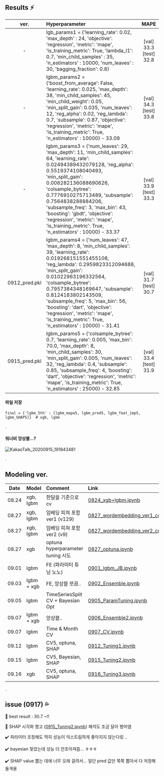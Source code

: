 ## Results :zap: 
|ver.|Hyperparameter|MAPE|
|:---:|:---|:---:|
|-|lgb_params1 = {'learning_rate': 0.02, 'max_depth' : 24, 'objective': 'regression', 'metric': 'mape', 'is_training_metric': True, 'lambda_l1': 0.7, 'min_child_samples' : 35, 'n_estimators' : 10000, 'num_leaves' : 30, 'bagging_fraction': 0.8}|[val] 33.3 [test] 32.8|
|-|lgbm_params2 = {'boost_from_average': False, 'learning_rate': 0.025, 'max_depth': 38, 'min_child_samples': 45, 'min_child_weight': 0.05, 'min_split_gain': 0.035, 'num_leaves': 12, 'reg_alpha': 0.02, 'reg_lambda': 0.7, 'subsample': 0.87, 'objective': 'regression',  'metric': 'mape', 'is_training_metric': True, 'n_estimators' : 10000} - 33.09|[val] 34.3 [test] 33.8|
|-|lgbm_params3 = {'num_leaves': 29, 'max_depth': 11, 'min_child_samples': 64, 'learning_rate': 0.02494389432079128, 'reg_alpha': 0.5519374108040493, 'min_split_gain': 0.006282136088690626, 'colsample_bytree': 0.7776910275713489, 'subsample': 0.7564838288884206, 'subsample_freq': 3, 'max_bin': 43, 'boosting': 'gbdt', 'objective': 'regression',  'metric': 'mape', 'is_training_metric': True, 'n_estimators' : 10000} - 33.37|[val] 33.9 [test] 33.3|
|0912_pred.pkl|lgbm_params4 = {'num_leaves': 47, 'max_depth': 8, 'min_child_samples': 39, 'learning_rate': 0.019268151551455108, 'reg_lambda': 0.2959823312094688, 'min_split_gain': 0.01022963196332564, 'colsample_bytree': 0.7957384348169647, 'subsample': 0.8124183802143509, 'subsample_freq': 5, 'max_bin': 56, 'boosting': 'dart', 'objective': 'regression',  'metric': 'mape', 'is_training_metric': True, 'n_estimators' : 10000} - 31.41|[val] 31.7 [test] 30.7|
|0915_pred.pkl|lgbm_params5 = {'colsample_bytree': 0.7, 'learning_rate': 0.005, 'max_bin': 70.0, 'max_depth': 8, 'min_child_samples': 30, 'min_split_gain': 0.005, 'num_leaves': 32, 'reg_lambda': 0.4, 'subsample': 0.85, 'subsample_freq': 4, 'boosting': 'dart', 'objective': 'regression',  'metric': 'mape', 'is_training_metric': True, 'n_estimators' : 25000} - 32.85|[val] 33.4 [test] 31.9|


#### 파일 저장  
```
final = {'lgbm_5th' : [lgbm_mape5, lgbm_pred5, lgbm_feat_imp5, lgbm_SHAP5]}  # xgb, lgbm 
```
.

#### 워너비 앙상블...? 
![KakaoTalk_20200915_191843481](https://user-images.githubusercontent.com/43749571/93202894-71824180-f78e-11ea-8981-fd41688abeea.jpg)



.



## Modeling ver. 
|Date|Model|Comment|Link|
|:---:|:---|:---|:---|
|08.24|xgb, lgbm|한달을 기준으로 cv|[0824_xgb+lgbm.ipynb](https://github.com/cryingjin/Shopping_GG/blob/jbeen2/Modeling/0824_xgb%2Blgbm_JB.ipynb)|
|08.27|xgb, lgbm|임베딩 피쳐 포함 ver1 (v129)|[0827_wordembedding_ver1_colab.ipynb](https://github.com/cryingjin/Shopping_GG/blob/jbeen2/Modeling/0827_wordembedding_ver1_colab.ipynb)|
|08.27|xgb, lgbm|임베딩 피쳐 포함 ver2 (v9)|[0827_wordembedding_ver2_colab.ipynb](https://github.com/cryingjin/Shopping_GG/blob/jbeen2/Modeling/0827_wordembedding_ver2_colab.ipynb)|
|08.27|xgb|optuna hyperparameter tuning 시도|[0827_optuna.ipynb](https://github.com/cryingjin/Shopping_GG/blob/jbeen2/Modeling/0827_optuna.ipynb)|
|09.01|lgbm|FE (파라미터 튜닝 노노)|[0901_lgbm_JB.ipynb](https://github.com/cryingjin/Shopping_GG/blob/jbeen2/Modeling/0901_lgbm_JB.ipynb)|
|09.03|lgbm + xgb|FE, 앙상블 쪼끔..|[0902_Ensemble.ipynb](https://github.com/cryingjin/Shopping_GG/blob/jbeen2/Modeling/0902_Ensemble.ipynb)|
|09.05|lgbm|TimeSeriesSplit CV + Bayesian Opt|[0905_ParamTuning.ipynb](https://github.com/cryingjin/Shopping_GG/blob/jbeen2/Modeling/0905_ParamTuning.ipynb)|
|09.07|lgbm + xgb|앙상블.. |[0906_Ensemble2.ipynb](https://github.com/cryingjin/Shopping_GG/blob/jbeen2/Modeling/0906_Ensemble2.ipynb)|
|09.07|lgbm|Time & Month CV|[0907_CV.ipynb](https://github.com/cryingjin/Shopping_GG/blob/jbeen2/Modeling/0907_CV.ipynb)|
|09.12|lgbm|CV5, optuna, SHAP|[0912_Tuning1.ipynb](https://github.com/cryingjin/Shopping_GG/blob/jbeen2/Modeling/0912_Tuning1.ipynb)|
|09.15|lgbm|CV5, Bayesian, SHAP|[0915_Tuning2.ipynb](https://github.com/cryingjin/Shopping_GG/blob/jbeen2/Modeling/0915_Tuning2.ipynb)|
|09.16|xgb|CV5, optuna, SHAP|[0916_Tuning3.ipynb](https://github.com/cryingjin/Shopping_GG/blob/jbeen2/Modeling/0916_Tuning3.ipynb)|




.



## issue (0917) :sweat_drops:
   
   
:star2: best result : 30.7 ~!!             


:star2: SHAP 시각화 했고 ([0915_Tuning2.ipynb](https://github.com/cryingjin/Shopping_GG/blob/jbeen2/Modeling/0915_Tuning2.ipynb)) 해석도 조금 달아 봤어염                 


:heavy_check_mark: 파라미터 조정해도 딱히 성능이 익스트림하게 좋아지지 않는다링 ..                    
                  

:heavy_check_mark: bayesian 찾았는데 성능 더 안조아져뜸... ㅎㅎㅎ 


:heavy_check_mark: SHAP value 뽑는 데에 너무 오래 걸려서... 일단 pred 값만 쭉쭉 뽑아서 다 저장해 둘게용 
             

